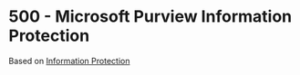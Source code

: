 # 500 - Microsoft Purview Information Protection

Based on [Information Protection](https://learn.microsoft.com/en-us/purview/information-protection)
